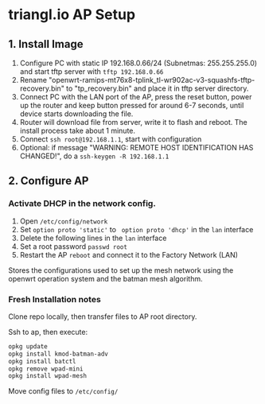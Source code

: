 # triangl.io AP Setup
## 1. Install Image
1. Configure PC with static IP 192.168.0.66/24 (Subnetmas: 255.255.255.0) and start tftp server with `tftp 192.168.0.66`
2. Rename "openwrt-ramips-mt76x8-tplink_tl-wr902ac-v3-squashfs-tftp-recovery.bin"
   to "tp_recovery.bin" and place it in tftp server directory.
3. Connect PC with the LAN port of the AP, press the reset button, power up
   the router and keep button pressed for around 6-7 seconds, until
   device starts downloading the file.
4. Router will download file from server, write it to flash and reboot. The install process take about 1 minute.
5. Connect `ssh root@192.168.1.1`, start with configuration
6. Optional: if message "WARNING: REMOTE HOST IDENTIFICATION HAS CHANGED!", do a `ssh-keygen -R 192.168.1.1`

## 2. Configure AP
### Activate DHCP in the network config.

1. Open `/etc/config/network`
2. Set `option proto 'static'` to ` option proto 'dhcp'` in the `lan` interface
3. Delete the following lines in the `lan` interface
4. Set a root password `passwd root`
5. Restart the AP `reboot` and connect it to the Factory Network (LAN)

Stores the configurations used to set up the mesh network using the openwrt operation system and the batman mesh algorithm.


### Fresh Installation notes

Clone repo locally, then transfer files to AP root directory. 

Ssh to ap, then execute:

```bash
opkg update
opkg install kmod-batman-adv
opkg install batctl
opkg remove wpad-mini
opkg install wpad-mesh
```

Move config files to `/etc/config/`

